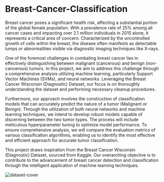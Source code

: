 # Breast-Cancer-Classification
Breast cancer poses a significant health risk, affecting a substantial portion of the global female population. With a prevalence rate of 25% among all cancer cases and impacting over 2.1 million individuals in 2015 alone, it represents a critical area of concern. Characterized by the uncontrolled growth of cells within the breast, the disease often manifests as detectable lumps or abnormalities visible via diagnostic imaging techniques like X-rays.

One of the foremost challenges in combating breast cancer lies in effectively distinguishing between malignant (cancerous) and benign (non-cancerous) tumors. In this project, we aim to address this challenge through a comprehensive analysis utilizing machine learning, particularly Support Vector Machines (SVMs), and neural networks. Leveraging the Breast Cancer Wisconsin (Diagnostic) Dataset, our focus is on thoroughly understanding the dataset and performing necessary cleanup procedures. 

Furthermore, our approach involves the construction of classification models that can accurately predict the nature of a tumor (Malignant or Benign). Through the utilization of both neural networks and machine learning techniques, we intend to develop robust models capable of discerning between the two tumor types. The process will include meticulous hyperparameter tuning to optimize model performance. To ensure comprehensive analysis, we will compare the evaluation metrics of various classification algorithms, enabling us to identify the most effective and efficient approach for accurate tumor classification. 

This project draws inspiration from the Breast Cancer Wisconsin (Diagnostic) Dataset, sourced from Kaggle. Our overarching objective is to contribute to the advancement of breast cancer detection and classification through the intelligent application of machine learning techniques.


![dataset-cover](https://github.com/ShubhamPandeyHO/Breast-Cancer-Classification/assets/122806275/61f1c5ff-4050-4d66-ae6e-a8a32d824825)

